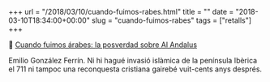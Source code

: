 +++
url = "/2018/03/10/cuando-fuimos-rabes.html"
title = ""
date = "2018-03-10T18:34:00+00:00"
slug = "cuando-fuimos-rabes"
tags = ["retalls"]
+++

📎 [Cuando fuimos árabes: la posverdad sobre Al Andalus](https://elpais.com/elpais/2018/03/04/hechos/1520120370_739370.html)

Emilio González Ferrín. Ni hi hagué invasió islàmica de la península Ibèrica el 711 ni tampoc una reconquesta cristiana gairebé vuit-cents anys després.

